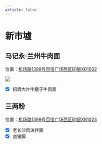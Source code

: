 ```yaml
---
article: false
---
```


# 新市墟

## 马记永·兰州牛肉面

<i class="fa-solid fa-location-dot"></i> 位置：<a href="https://ditu.amap.com/place/B0I15HUT4T" target="_blank">机场路1399号百信广场西区B1层XB1032</a>

![](https://img.sherry4869.com/blog/life/food/china/guangdong/guangzhou/by/xsx/mjy/1.JPEG)

- [x] 招牌大片牛腱子牛肉面

## 三两粉

<i class="fa-solid fa-location-dot"></i> 位置：<a href="https://ditu.amap.com/place/B0I15HUT4T" target="_blank">机场路1399号百信广场西区B1层XB1023</a>

- [x] 老长沙肉沫拌面
- [x] 卤猪脚